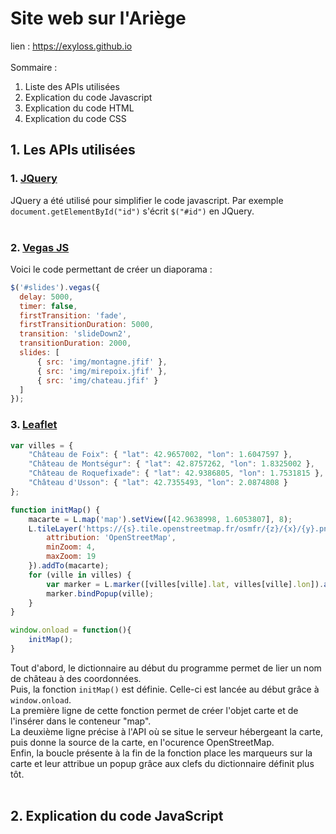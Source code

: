 # Site web sur l'Ariège
lien : https://exyloss.github.io 
<br><br>
Sommaire :
1. Liste des APIs utilisées
2. Explication du code Javascript
3. Explication du code HTML
4. Explication du code CSS

## 1. Les APIs utilisées
### 1. [JQuery](https://jquery.com/)<br>
JQuery a été utilisé pour simplifier le code javascript. Par exemple `document.getElementById("id")` s'écrit `$("#id")` en JQuery.<br><br>
### 2. [Vegas JS](https://github.com/jaysalvat/vegas)<br>
Voici le code permettant de créer un diaporama :<br>
```javascript
$('#slides').vegas({
  delay: 5000,
  timer: false,
  firstTransition: 'fade',
  firstTransitionDuration: 5000,
  transition: 'slideDown2',
  transitionDuration: 2000,
  slides: [
      { src: 'img/montagne.jfif' },
      { src: 'img/mirepoix.jfif' },
      { src: 'img/chateau.jfif' }
  ]
});
```
### 3. [Leaflet](https://leafletjs.com/)<br>
```javascript
var villes = {
	"Château de Foix": { "lat": 42.9657002, "lon": 1.6047597 },
	"Château de Montségur": { "lat": 42.8757262, "lon": 1.8325002 },
	"Château de Roquefixade": { "lat": 42.9386805, "lon": 1.7531815 },
	"Château d'Usson": { "lat": 42.7355493, "lon": 2.0874808 }
};

function initMap() {
	macarte = L.map('map').setView([42.9638998, 1.6053807], 8);
	L.tileLayer('https://{s}.tile.openstreetmap.fr/osmfr/{z}/{x}/{y}.png', {
		attribution: 'OpenStreetMap',
		minZoom: 4,
		maxZoom: 19
	}).addTo(macarte);
	for (ville in villes) {
		var marker = L.marker([villes[ville].lat, villes[ville].lon]).addTo(macarte);
		marker.bindPopup(ville);
	}               	
}

window.onload = function(){
	initMap(); 
}
```
Tout d'abord, le dictionnaire au début du programme permet de lier un nom de château à des coordonnées.<br>
Puis, la fonction `initMap()` est définie. Celle-ci est lancée au début grâce à `window.onload`.<br>
La première ligne de cette fonction permet de créer l'objet carte et de l'insérer dans le conteneur "map".<br>
La deuxième ligne précise à l'API où se situe le serveur hébergeant la carte, puis donne la source de la carte, en l'ocurence OpenStreetMap.<br>
Enfin, la boucle présente à la fin de la fonction place les marqueurs sur la carte et leur attribue un popup grâce aux clefs du dictionnaire définit plus tôt.
<br><br>
## 2. Explication du code JavaScript

